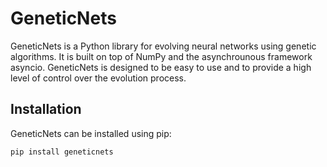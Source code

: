 # GeneticNets
GeneticNets is a Python library for evolving neural networks using genetic algorithms. It is built on top of NumPy and the asynchrounous framework asyncio. GeneticNets is designed to be easy to use and to provide a high level of control over the evolution process.
## Installation
GeneticNets can be installed using pip:
```bash
pip install geneticnets
```